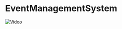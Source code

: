 # EventManagementSystem
[![Video](https://www.youtube.com/watch?v=5SePW5Xxa30/0.jpg)](https://www.youtube.com/watch?v=5SePW5Xxa30)
